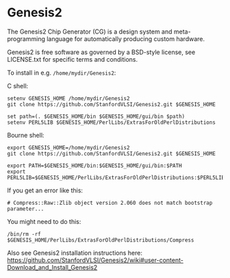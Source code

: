 Genesis2
========

The Genesis2 Chip Generator (CG) is a design system and meta-programming language for automatically producing custom hardware.

Genesis2 is free software as governed by a BSD-style license, see LICENSE.txt for specific terms and conditions.

To install in e.g. `/home/mydir/Genesis2`:

C shell:
```
setenv GENESIS_HOME /home/mydir/Genesis2
git clone https://github.com/StanfordVLSI/Genesis2.git $GENESIS_HOME
 
set path=(. $GENESIS_HOME/bin $GENESIS_HOME/gui/bin $path)
setenv PERL5LIB $GENESIS_HOME/PerlLibs/ExtrasForOldPerlDistributions
```

Bourne shell:
```
export GENESIS_HOME=/home/mydir/Genesis2
git clone https://github.com/StanfordVLSI/Genesis2.git $GENESIS_HOME

export PATH=$GENESIS_HOME/bin:$GENESIS_HOME/gui/bin:$PATH
export PERL5LIB=$GENESIS_HOME/PerlLibs/ExtrasForOldPerlDistributions:$PERL5LIB
```

If you get an error like this:

```
# Compress::Raw::Zlib object version 2.060 does not match bootstrap parameter...
```

You might need to do this:

```
/bin/rm -rf $GENESIS_HOME/PerlLibs/ExtrasForOldPerlDistributions/Compress
```

Also see Genesis2 installation instructions here:
https://github.com/StanfordVLSI/Genesis2/wiki#user-content-Download_and_Install_Genesis2

